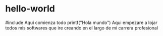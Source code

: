# hello-world
#include <stdio>
Aqui comienza todo
printf("Hola mundo")
Aqui empezare a lojar todos mis softwares que ire creando en el largo de mi carrera profesional
